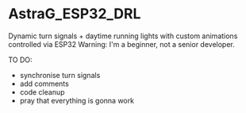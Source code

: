 # AstraG_ESP32_DRL
Dynamic turn signals + daytime running lights with custom animations controlled via ESP32
Warning: I'm a beginner, not a senior developer.

TO DO:
- synchronise turn signals
- add comments
- code cleanup
- pray that everything is gonna work
